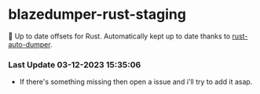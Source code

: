 # blazedumper-rust-staging

🚀 Up to date offsets for Rust. Automatically kept up to date thanks to [rust-auto-dumper](https://github.com/Akandesh/rust-auto-dumper).


### Last Update 03-12-2023 15:35:06
- If there's something missing then open a issue and i'll try to add it asap.